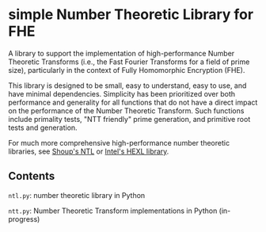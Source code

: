# simple Number Theoretic Library for FHE

A library to support the implementation of high-performance Number Theoretic Transforms (i.e., the Fast Fourier Transforms for a field of prime size), particularly in the context of Fully Homomorphic Encryption (FHE).

This library is designed to be small, easy to understand, easy to use, and have minimal dependencies. Simplicity has been prioritized over both performance and generality for all functions that do not have a direct impact on the performance of the Number Theoretic Transform. Such functions include primality tests, "NTT friendly" prime generation, and primitive root tests and generation.

For much more comprehensive high-performance number theoretic libraries, see [Shoup's NTL](https://github.com/libntl/ntl) or [Intel's HEXL library](https://github.com/intel/hexl).

## Contents

`ntl.py`: number theoretic library in Python

`ntt.py`: Number Theoretic Transform implementations in Python (in-progress)